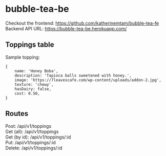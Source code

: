 # bubble-tea-be
Checkout the frontend: https://github.com/katherinemtam/bubble-tea-fe <br/>
Backend API URL: https://bubble-tea-be.herokuapp.com/

## Toppings table
Sample topping:

```
{
    name: 'Honey Boba',
    description: 'Tapioca balls sweetened with honey.',
    image: 'https://7leavescafe.com/wp-content/uploads/addon-2.jpg',
    texture: 'chewy',
    hasDairy: false,
    cost: 0.50,
}
```

## Routes
Post: /api/v1/toppings <br/>
Get (all): /api/v1/toppings <br/>
Get (by id): /api/v1/toppings/:id <br/>
Put: /api/v1/toppings/:id <br/>
Delete: /api/v1/toppings/:id <br/>


